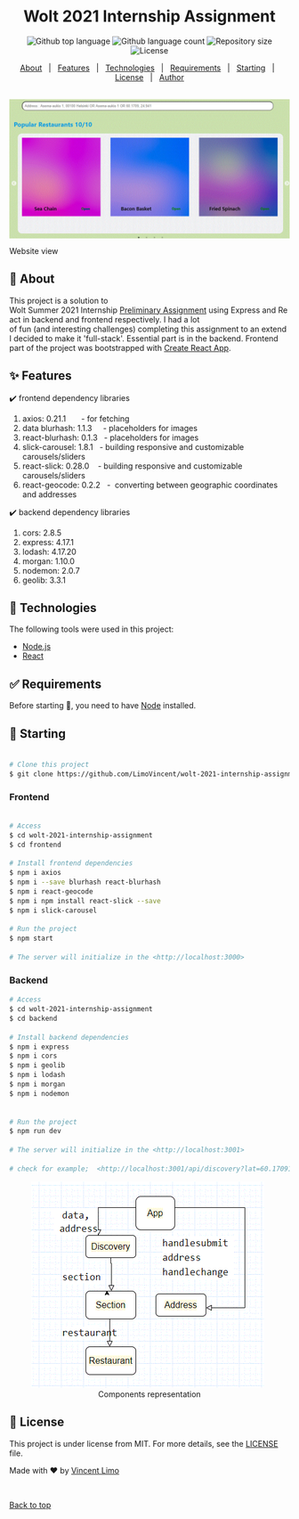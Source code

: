 <h1 align="center">Wolt 2021 Internship Assignment</h1>

<p align="center">
  <img alt="Github top language" src="https://img.shields.io/github/languages/top/VincentLimo/wolt-2021-internship-assignment?color=56BEB8">

  <img alt="Github language count" src="https://img.shields.io/github/languages/count/VincentLimo/wolt-2021-internship-assignment?color=56BEB8">

  <img alt="Repository size" src="https://img.shields.io/github/repo-size/VincentLimo/wolt-2021-internship-assignment?color=56BEB8">

  <img alt="License" src="https://img.shields.io/github/license/VincentLimo/wolt-2021-internship-assignment?color=56BEB8">
</p>

<p align="center">
  <a href="#dart-about">About</a> &#xa0; | &#xa0; 
  <a href="#sparkles-features">Features</a> &#xa0; | &#xa0;
  <a href="#rocket-technologies">Technologies</a> &#xa0; | &#xa0;
  <a href="#white_check_mark-requirements">Requirements</a> &#xa0; | &#xa0;
  <a href="#checkered_flag-starting">Starting</a> &#xa0; | &#xa0;
  <a href="#memo-license">License</a> &#xa0; | &#xa0;
  <a href="https://github.com/VincentLimo" target="_blank">Author</a>
</p>

<br>

<div align="center" id="top"  style="
  height: 250px;
  overflow: scroll;" > 
  <img src="./frontend/src/img/app.GIF" alt="Wolt 2021 Internship Assignment" />

&#xa0;

</div>

Website view

## :dart: About

This project is a solution to Wolt Summer 2021 Internship [Preliminary Assignment](https://github.com/woltapp/summer2021-internship) using Express and React in backend and frontend respectively. I had a lot of fun (and interesting challenges) completing this assignment to an extend I decided to make it 'full-stack'. Essential part is in the backend. Frontend part of the project was bootstrapped with [Create React App](https://github.com/facebook/create-react-app).

## :sparkles: Features

:heavy_check_mark: frontend dependency libraries

1. axios: 0.21.1       - for fetching
2. data blurhash: 1.1.3     - placeholders for images
3. react-blurhash: 0.1.3   - placeholders for images
4. slick-carousel: 1.8.1   - building responsive and customizable carousels/sliders
5. react-slick: 0.28.0    - building responsive and customizable carousels/sliders
6. react-geocode: 0.2.2   -  converting between geographic coordinates and addresses

:heavy_check_mark: backend dependency libraries

1.  cors: 2.8.5
2.  express: 4.17.1
3.  lodash: 4.17.20
4.  morgan: 1.10.0
5.  nodemon: 2.0.7
6.  geolib: 3.3.1

## :rocket: Technologies

The following tools were used in this project:

- [Node.js](https://nodejs.org/en/)
- [React](https://reactjs.org/)

## :white_check_mark: Requirements

Before starting :checkered_flag:, you need to have [Node](https://nodejs.org/en/) installed.

## :checkered_flag: Starting

```bash

# Clone this project
$ git clone https://github.com/LimoVincent/wolt-2021-internship-assignment


```

### Frontend

```bash

# Access
$ cd wolt-2021-internship-assignment
$ cd frontend

# Install frontend dependencies
$ npm i axios
$ npm i --save blurhash react-blurhash
$ npm i react-geocode
$ npm i npm install react-slick --save
$ npm i slick-carousel

# Run the project
$ npm start

# The server will initialize in the <http://localhost:3000>
```

### Backend

```bash
# Access
$ cd wolt-2021-internship-assignment
$ cd backend

# Install backend dependencies
$ npm i express
$ npm i cors
$ npm i geolib
$ npm i lodash
$ npm i morgan
$ npm i nodemon


# Run the project
$ npm run dev

# The server will initialize in the <http://localhost:3001>

# check for example;  <http://localhost:3001/api/discovery?lat=60.17091&lon=24.94101>

```

<div align="center"  >
  <img src="./frontend/src/img/components.GIF" alt="" />
&#xa0;
Components representation
</div>



## :memo: License

This project is under license from MIT. For more details, see the [LICENSE](LICENSE.md) file.

Made with :heart: by <a href="https://github.com/LimoVincent" target="_blank">Vincent Limo</a>



&#xa0;

<a href="#top">Back to top</a>
